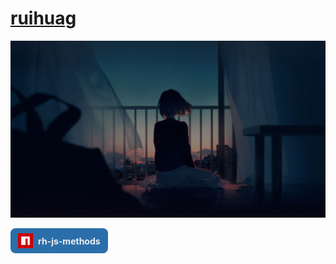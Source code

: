 # [ruihuag](https://guanruihua.github.io/#/)

![](./__assets__/001.jpg)

<!-- ![Metrics](https://metrics.lecoq.io/guanruihua?template=classic&isocalendar=1&languages=1&base=header%2C%20activity%2C%20community%2C%20repositories%2C%20metadata&base.indepth=false&base.hireable=false&base.skip=false&isocalendar=false&isocalendar.duration=half-year&languages=false&languages.limit=8&languages.threshold=0%25&languages.other=false&languages.colors=github&languages.sections=most-used&languages.indepth=false&languages.analysis.timeout=15&languages.categories=markup%2C%20programming&languages.recent.categories=markup%2C%20programming&languages.recent.load=300&languages.recent.days=14&config.timezone=Asia%2FShanghai) -->

<div class="npm-modules"> <a style='display: inline-flex; align-items: center; cursor: pointer; text-decoration: none; font-weight: bold; color: #eee; background-color: rgb(43, 111, 170); padding: 8px 12px; border-radius: 8px;' href="https://www.npmjs.com/package/rh-js-methods"> <svg height="24" width="24" viewBox="0 0 700 700" fill="currentColor" aria-hidden="true" style="color: rgb(203, 0, 0); margin-right: 8px;"> <polygon fill="#cb0000" points="0,700 700,700 700,0 0,0"></polygon> <polygon fill="#ffffff" points="150,550 350,550 350,250 450,250 450,550 550,550 550,150 150,150 "></polygon> </svg><span>rh-js-methods</span> </a> </div>
